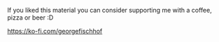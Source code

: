 If you liked this material you can consider supporting me with a coffee, pizza or beer :D

https://ko-fi.com/georgefischhof